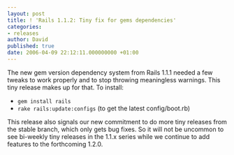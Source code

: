 ```yaml
---
layout: post
title: ! 'Rails 1.1.2: Tiny fix for gems dependencies'
categories:
- releases
author: David
published: true
date: 2006-04-09 22:12:11.000000000 +01:00
---
```

<p>The new gem version dependency system from Rails 1.1.1 needed a few tweaks to work properly and to stop throwing meaningless warnings. This tiny release makes up for that. To install:</p>
<ul><li><code>gem install rails</code></li>
<li><code>rake rails:update:configs</code> (to get the latest config/boot.rb)</li></ul>
<p>This release also signals our new commitment to do more tiny releases from the stable branch, which only gets bug fixes. So it will not be uncommon to see bi-weekly tiny releases in the 1.1.x series while we continue to add features to the forthcoming 1.2.0.</p>